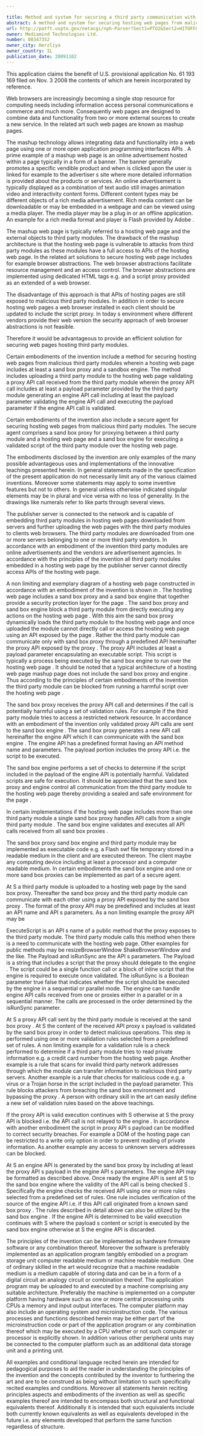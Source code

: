 ```yaml
---

title: Method and system for securing a third party communication with a hosting web page
abstract: A method and system for securing hosting web pages from malicious third party modules. The method includes uploading a third party module to a hosting web page; validating a proxy API call received from the third party module, wherein the proxy API call includes at least a payload parameter provided by the third party module; generating an engine API call including at least the payload parameter; validating the engine API call; and executing the payload parameter if the engine API call is validated.
url: http://patft.uspto.gov/netacgi/nph-Parser?Sect1=PTO2&Sect2=HITOFF&p=1&u=%2Fnetahtml%2FPTO%2Fsearch-adv.htm&r=1&f=G&l=50&d=PALL&S1=08347352&OS=08347352&RS=08347352
owner: Mediamind Technologies Ltd.
number: 08347352
owner_city: Herzliya
owner_country: IL
publication_date: 20091102
---
```

This application claims the benefit of U.S. provisional application No. 61 193 169 filed on Nov. 3 2008 the contents of which are herein incorporated by reference.

Web browsers are increasingly becoming a single stop resource for computing needs including information access personal communications e commerce and much more. Consequently web pages are designed to combine data and functionality from two or more external sources to create a new service. In the related art such web pages are known as mashup pages. 

The mashup technology allows integrating data and functionality into a web page using one or more open application programming interfaces APIs . A prime example of a mashup web page is an online advertisement hosted within a page typically in a form of a banner. The banner generally promotes a specific vendible product and when is clicked upon the user is linked for example to the advertiser s site where more detailed information is provided about the products or services. An online advertisement is typically displayed as a combination of text audio still images animation video and interactivity content forms. Different content types may be different objects of a rich media advertisement. Rich media content can be downloadable or may be embedded in a webpage and can be viewed using a media player. The media player may be a plug in or an offline application. An example for a rich media format and player is Flash provided by Adobe .

The mashup web page is typically referred to a hosting web page and the external objects to third party modules. The drawback of the mashup architecture is that the hosting web page is vulnerable to attacks from third party modules as these modules have a full access to APIs of the hosting web page. In the related art solutions to secure hosting web page includes for example browser abstractions. The web browser abstractions facilitate resource management and an access control. The browser abstractions are implemented using dedicated HTML tags e.g. and a script proxy provided as an extended of a web browser.

The disadvantage of this approach is that APIs of hosting pages are still exposed to malicious third party modules. In addition in order to secure hosting web pages a web browser installed in each client should be updated to include the script proxy. In today s environment where different vendors provide their web version the security approach of web browser abstractions is not feasible.

Therefore it would be advantageous to provide an efficient solution for securing web pages hosting third party modules.

Certain embodiments of the invention include a method for securing hosting web pages from malicious third party modules wherein a hosting web page includes at least a sand box proxy and a sandbox engine. The method includes uploading a third party module to the hosting web page validating a proxy API call received from the third party module wherein the proxy API call includes at least a payload parameter provided by the third party module generating an engine API call including at least the payload parameter validating the engine API call and executing the payload parameter if the engine API call is validated.

Certain embodiments of the invention also include a secure agent for securing hosting web pages from malicious third party modules. The secure agent comprises a sand box proxy for proxying between a third party module and a hosting web page and a sand box engine for executing a validated script of the third party module over the hosting web page.

The embodiments disclosed by the invention are only examples of the many possible advantageous uses and implementations of the innovative teachings presented herein. In general statements made in the specification of the present application do not necessarily limit any of the various claimed inventions. Moreover some statements may apply to some inventive features but not to others. In general unless otherwise indicated singular elements may be in plural and vice versa with no loss of generality. In the drawings like numerals refer to like parts through several views.

The publisher server is connected to the network and is capable of embedding third party modules in hosting web pages downloaded from servers and further uploading the web pages with the third party modules to clients web browsers. The third party modules are downloaded from one or more servers belonging to one or more third party vendors. In accordance with an embodiment of the invention third party modules are online advertisements and the vendors are advertisement agencies. In accordance with the principles of the invention all third party modules embedded in a hosting web page by the publisher server cannot directly access APIs of the hosting web page.

A non limiting and exemplary diagram of a hosting web page constructed in accordance with an embodiment of the invention is shown in . The hosting web page includes a sand box proxy and a sand box engine that together provide a security protection layer for the page . The sand box proxy and sand box engine block a third party module from directly executing any actions on the hosting web page . With this aim the sand box proxy dynamically loads the third party module to the hosting web page and once uploaded the module cannot directly call or access the hosting web page using an API exposed by the page . Rather the third party module can communicate only with sand box proxy through a predefined API hereinafter the proxy API exposed by the proxy . The proxy API includes at least a payload parameter encapsulating an executable script. This script is typically a process being executed by the sand box engine to run over the hosting web page . It should be noted that a typical architecture of a hosting web page mashup page does not include the sand box proxy and engine . Thus according to the principles of certain embodiments of the invention the third party module can be blocked from running a harmful script over the hosting web page .

The sand box proxy receives the proxy API call and determines if the call is potentially harmful using a set of validation rules. For example if the third party module tries to access a restricted network resource. In accordance with an embodiment of the invention only validated proxy API calls are sent to the sand box engine . The sand box proxy generates a new API call hereinafter the engine API which it can communicate with the sand box engine . The engine API has a predefined format having an API method name and parameters. The payload portion includes the proxy API i.e. the script to be executed.

The sand box engine performs a set of checks to determine if the script included in the payload of the engine API is potentially harmful. Validated scripts are safe for execution. It should be appreciated that the sand box proxy and engine control all communication from the third party module to the hosting web page thereby providing a sealed and safe environment for the page .

In certain implementations if the hosting web page includes more than one third party module a single sand box proxy handles API calls from a single third party module . The sand box engine validates and executes all API calls received from all sand box proxies .

The sand box proxy sand box engine and third party module may be implemented as executable code e.g. a Flash swf file temporary stored in a readable medium in the client and are executed thereon. The client maybe any computing device including at least a processor and a computer readable medium. In certain embodiments the sand box engine and one or more sand box proxies can be implemented as part of a secure agent.

At S a third party module is uploaded to a hosting web page by the sand box proxy. Thereafter the sand box proxy and the third party module can communicate with each other using a proxy API exposed by the sand box proxy . The format of the proxy API may be predefined and includes at least an API name and API s parameters. As a non limiting example the proxy API may be 

ExecuteScript is an API s name of a public method that the proxy exposes to the third party module. The third party module calls this method when there is a need to communicate with the hosting web page. Other examples for public methods may be resizeBrowserWindow ShakeBrowserWindow and the like. The Payload and isRunSync are the API s parameters. The Payload is a string that includes a script that the proxy should delegate to the engine . The script could be a single function call or a block of inline script that the engine is required to execute once validated. The isRunSync is a Boolean parameter true false that indicates whether the script should be executed by the engine in a sequential or parallel mode. The engine can handle engine API calls received from one or proxies either in a parallel or in a sequential manner. The calls are processed in the order determined by the isRunSync parameter.

At S a proxy API call sent by the third party module is received at the sand box proxy . At S the content of the received API proxy s payload is validated by the sand box proxy in order to detect malicious operations. This step is performed using one or more validation rules selected from a predefined set of rules. A non limiting example for a validation rule is a check performed to determine if a third party module tries to read private information e.g. a credit card number from the hosting web page. Another example is a rule that scans for invalid third party network addresses through which the module can transfer information to malicious third party servers. Another example is a rule that checks for malicious code e.g. a virus or a Trojan horse in the script included in the payload parameter. This rule blocks attackers from breaching the sand box environment and bypassing the proxy . A person with ordinary skill in the art can easily define a new set of validation rules based on the above teachings.

If the proxy API is valid execution continues with S otherwise at S the proxy API is blocked i.e. the API call is not relayed to the engine . In accordance with another embodiment the script in proxy API s payload can be modified to correct security breaches. For example a DOM of the hosting page can be restricted to a write only option in order to prevent reading of private information. As another example any access to unknown servers addresses can be blocked.

At S an engine API is generated by the sand box proxy by including at least the proxy API s payload in the engine API s parameters. The engine API may be formatted as described above. Once ready the engine API is sent at S to the sand box engine where the validity of the API call is being checked S . Specifically the engine checks the received API using one or more rules selected from a predefined set of rules. One rule includes verification of the source of the engine API i.e. if this API call originated from a known sand box proxy . The rules described in detail above can also be utilized by the sand box engine . If the engine API is determined to be valid execution continues with S where the payload s content or script is executed by the sand box engine otherwise at S the engine API is discarded.

The principles of the invention can be implemented as hardware firmware software or any combination thereof. Moreover the software is preferably implemented as an application program tangibly embodied on a program storage unit computer readable medium or machine readable medium. One of ordinary skilled in the art would recognize that a machine readable medium is a medium capable of storing data and can be in a form of a digital circuit an analogy circuit or combination thereof. The application program may be uploaded to and executed by a machine comprising any suitable architecture. Preferably the machine is implemented on a computer platform having hardware such as one or more central processing units CPUs a memory and input output interfaces. The computer platform may also include an operating system and microinstruction code. The various processes and functions described herein may be either part of the microinstruction code or part of the application program or any combination thereof which may be executed by a CPU whether or not such computer or processor is explicitly shown. In addition various other peripheral units may be connected to the computer platform such as an additional data storage unit and a printing unit.

All examples and conditional language recited herein are intended for pedagogical purposes to aid the reader in understanding the principles of the invention and the concepts contributed by the inventor to furthering the art and are to be construed as being without limitation to such specifically recited examples and conditions. Moreover all statements herein reciting principles aspects and embodiments of the invention as well as specific examples thereof are intended to encompass both structural and functional equivalents thereof. Additionally it is intended that such equivalents include both currently known equivalents as well as equivalents developed in the future i.e. any elements developed that perform the same function regardless of structure.

